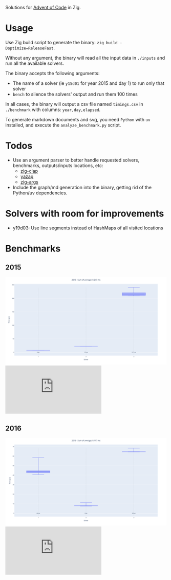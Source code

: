 Solutions for [Advent of Code](https://adventofcode.com) in Zig.

# Usage
Use Zig build script to generate the binary: `zig build -Doptimize=ReleaseFast`.

Without any argument, the binary will read all the input data in `./inputs` and run all the available solvers.

The binary accepts the following arguments:
- The name of a solver (ie `y15d01` for year 2015 and day 1) to run only that solver
- `bench` to silence the solvers' output and run them 100 times

In all cases, the binary will output a csv file named `timings.csv` in `./benchmark` with columns: `year,day,elapsed`.

To generate markdown documents and svg, you need `Python` with `uv` installed, and execute the `analyze_benchmark.py` script.

# Todos
- Use an argument parser to better handle requested solvers, benchmarks, outputs/inputs locations, etc:
  - [zig-clap](https://github.com/Hejsil/zig-clap)
  - [yazap](https://github.com/prajwalch/yazap)
  - [zig-args](https://github.com/ikskuh/zig-args)
- Include the graph/md generation into the binary, getting rid of the Python/uv dependencies.

# Solvers with room for improvements
- y19d03: Use line segments instead of HashMaps of all visited locations

# Benchmarks
## 2015
![2015 Benchmark Graph](https://github.com/Ad4u/aoc/blob/master/benchmark/2015.svg)
![2015 benchmark Timings](https://github.com/Ad4u/aoc/blob/master/benchmark/2015.md)

## 2016
![2016 Benchmark Graph](https://github.com/Ad4u/aoc/blob/master/benchmark/2016.svg)
![2016 benchmark Timings](https://github.com/Ad4u/aoc/blob/master/benchmark/2016.md)
